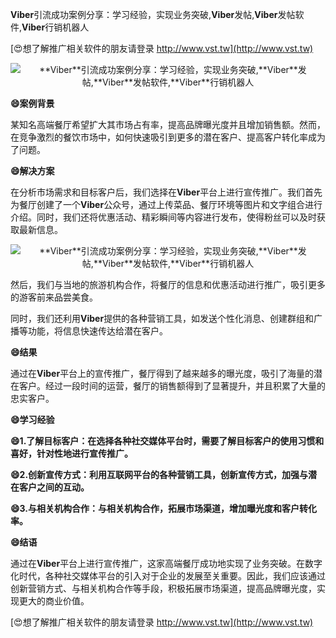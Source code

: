 **Viber**引流成功案例分享：学习经验，实现业务突破,**Viber**发帖,**Viber**发帖软件,**Viber**行销机器人

[😍想了解推广相关软件的朋友请登录 http://www.vst.tw](http://www.vst.tw)

 <center><img src="https://vst.tw/MP4/tuiguang/png/4.png" alt="**Viber**引流成功案例分享：学习经验，实现业务突破,**Viber**发帖,**Viber**发帖软件,**Viber**行销机器人"></center>

**😄案例背景**

某知名高端餐厅希望扩大其市场占有率，提高品牌曝光度并且增加销售额。然而，在竞争激烈的餐饮市场中，如何快速吸引到更多的潜在客户、提高客户转化率成为了问题。

**😄解决方案**

在分析市场需求和目标客户后，我们选择在**Viber**平台上进行宣传推广。我们首先为餐厅创建了一个**Viber**公众号，通过上传菜品、餐厅环境等图片和文字组合进行介绍。同时，我们还将优惠活动、精彩瞬间等内容进行发布，使得粉丝可以及时获取最新信息。

 <center><img src="https://vst.tw/MP4/tuiguang/png/4.png" alt="**Viber**引流成功案例分享：学习经验，实现业务突破,**Viber**发帖,**Viber**发帖软件,**Viber**行销机器人"></center>

然后，我们与当地的旅游机构合作，将餐厅的信息和优惠活动进行推广，吸引更多的游客前来品尝美食。

同时，我们还利用**Viber**提供的各种营销工具，如发送个性化消息、创建群组和广播等功能，将信息快速传达给潜在客户。

**😄结果**

通过在**Viber**平台上的宣传推广，餐厅得到了越来越多的曝光度，吸引了海量的潜在客户。经过一段时间的运营，餐厅的销售额得到了显著提升，并且积累了大量的忠实客户。

**😄学习经验**

**😄1.了解目标客户：在选择各种社交媒体平台时，需要了解目标客户的使用习惯和喜好，针对性地进行宣传推广。**

**😄2.创新宣传方式：利用互联网平台的各种营销工具，创新宣传方式，加强与潜在客户之间的互动。**

**😄3.与相关机构合作：与相关机构合作，拓展市场渠道，增加曝光度和客户转化率。**

**😄结语**

通过在**Viber**平台上进行宣传推广，这家高端餐厅成功地实现了业务突破。在数字化时代，各种社交媒体平台的引入对于企业的发展至关重要。因此，我们应该通过创新营销方式、与相关机构合作等手段，积极拓展市场渠道，提高品牌曝光度，实现更大的商业价值。

[😍想了解推广相关软件的朋友请登录 http://www.vst.tw](http://www.vst.tw)



